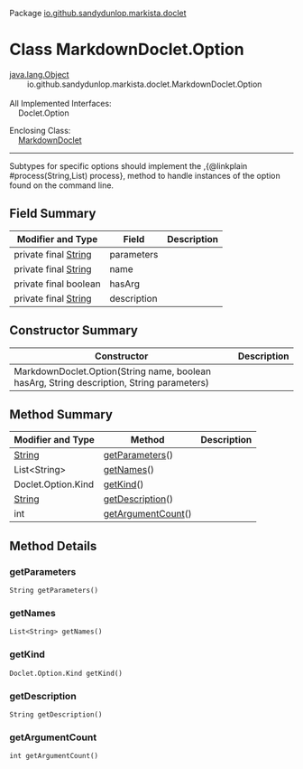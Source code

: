 Package [io.github.sandydunlop.markista.doclet](index.md)

# Class MarkdownDoclet.Option
[java.lang.Object](https://docs.oracle.com/en/java/javase/24/docs/api/java.base/java/lang/Object.html)<br/>
&nbsp;&nbsp;&nbsp;&nbsp;&nbsp;&nbsp;&nbsp;&nbsp;io.github.sandydunlop.markista.doclet.MarkdownDoclet.Option<br/>
<br/>
All Implemented Interfaces:<br/>
&nbsp;&nbsp;&nbsp;&nbsp;Doclet.Option

Enclosing Class:<br/>
&nbsp;&nbsp;&nbsp;&nbsp;[MarkdownDoclet](MarkdownDoclet.md)


----

Subtypes for specific options should implement
the ,{@linkplain #process(String,List) process}, method
to handle instances of the option found on the
command line.


## Field Summary

| Modifier and Type                                                                                          | Field       | Description |
|------------------------------------------------------------------------------------------------------------|-------------|-------------|
| private final [String](https://docs.oracle.com/en/java/javase/24/docs/api/java.base/java/lang/String.html) | parameters  |             |
| private final [String](https://docs.oracle.com/en/java/javase/24/docs/api/java.base/java/lang/String.html) | name        |             |
| private final boolean                                                                                      | hasArg      |             |
| private final [String](https://docs.oracle.com/en/java/javase/24/docs/api/java.base/java/lang/String.html) | description |             |

## Constructor Summary

| Constructor                                                                               | Description |
|-------------------------------------------------------------------------------------------|-------------|
| MarkdownDoclet.Option(String name, boolean hasArg, String description, String parameters) |             |

## Method Summary

| Modifier and Type                                                                            | Method                                  | Description |
|----------------------------------------------------------------------------------------------|-----------------------------------------|-------------|
| [String](https://docs.oracle.com/en/java/javase/24/docs/api/java.base/java/lang/String.html) | [getParameters](#getparameters)()       |             |
| List&lt;String&gt;                                                                           | [getNames](#getnames)()                 |             |
| Doclet.Option.Kind                                                                           | [getKind](#getkind)()                   |             |
| [String](https://docs.oracle.com/en/java/javase/24/docs/api/java.base/java/lang/String.html) | [getDescription](#getdescription)()     |             |
| int                                                                                          | [getArgumentCount](#getargumentcount)() |             |

## Method Details

### getParameters

`String getParameters()`



### getNames

`List<String> getNames()`



### getKind

`Doclet.Option.Kind getKind()`



### getDescription

`String getDescription()`



### getArgumentCount

`int getArgumentCount()`



